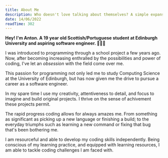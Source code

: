 ```yaml
---
title: About Me
description: Who doesn't love talking about themselves? A simple expansion and continuation of the introduction section of my CV.
date: 14/06/2022
readTime: 302
---
```

**Hey! I'm Anton. A 19 year old Scottish/Portuguese student at Edinburgh University and aspiring software engineer. 🏴󠁧󠁢󠁳󠁣󠁴󠁿🇵🇹**

I was introduced to programming through a school project a few years ago. Now, after becoming increasing enthralled by the possibilities and power of coding, I've let an _obsession_ with the field come over me. 

This passion for programming not only led me to study Computing Science at the University of Edinburgh, but has now given me the drive to pursue a career as a software engineer. 

In my spare time I use my creativity, attentiveness to detail, and focus to imagine and build original projects. I thrive on the sense of achivement these projects permit. 

The rapid progress coding allows for always amazes me. From something as significant as picking up a new language or finishing a build; to the everyday triumphs such as learning a new command or fixing that bug that's been bothering me. 

I am resourceful and able to develop my coding skills independently. Being conscious of my learning practice, and equipped with learning resources, I am able to tackle coding challenges I am faced with. 

